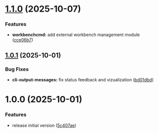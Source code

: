 # [1.1.0](https://github.com/cloudvlad/graphdbcli/compare/v1.0.1...v1.1.0) (2025-10-07)


### Features

* **workbenchcmd:** add external workbench management module ([cce06b7](https://github.com/cloudvlad/graphdbcli/commit/cce06b7cf19ff20116e75e9b864106d491074ea9))

## [1.0.1](https://github.com/cloudvlad/graphdbcli/compare/v1.0.0...v1.0.1) (2025-10-01)


### Bug Fixes

* **cli-output-messages:** fix status feedback and vizualization ([bd01dbd](https://github.com/cloudvlad/graphdbcli/commit/bd01dbda88dababde0ed314bd3430a72dca6e53f))

# 1.0.0 (2025-10-01)


### Features

* release initial version ([5c407ae](https://github.com/cloudvlad/graphdbcli/commit/5c407aeec9a995c42c42ac5dd9baab220efcec13))
